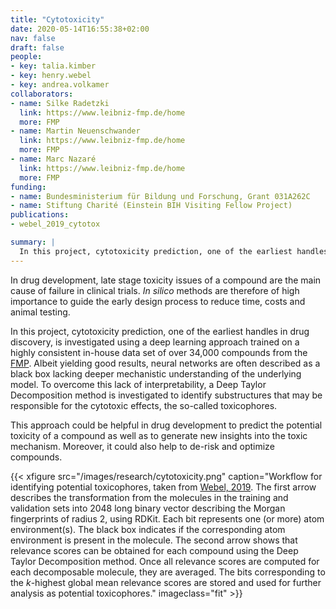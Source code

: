 ```yaml
---
title: "Cytotoxicity"
date: 2020-05-14T16:55:38+02:00
nav: false
draft: false
people:
- key: talia.kimber
- key: henry.webel
- key: andrea.volkamer
collaborators:
- name: Silke Radetzki
  link: https://www.leibniz-fmp.de/home
  more: FMP
- name: Martin Neuenschwander
  link: https://www.leibniz-fmp.de/home
  more: FMP
- name: Marc Nazaré
  link: https://www.leibniz-fmp.de/home
  more: FMP
funding:
- name: Bundesministerium für Bildung und Forschung, Grant 031A262C
- name: Stiftung Charité (Einstein BIH Visiting Fellow Project)
publications:
- webel_2019_cytotox

summary: |
  In this project, cytotoxicity prediction, one of the earliest handles in drug discovery, is investigated using a deep learning approach trained on a large and highly consistent in-house data set from the FMP. While neural networks are often described as a black box, we try to overcome the lack of interpretability. Thus, a Deep Taylor Decomposition method is investigated to identify substructures that may be responsible for the cytotoxic effects.
---
```


In drug development, late stage toxicity issues of a compound are the main cause of failure in clinical trials. _In silico_ methods are therefore of high importance to guide the early design process to reduce time, costs and animal testing.

In this project, cytotoxicity prediction, one of the earliest handles in drug discovery, is investigated using a deep learning approach trained on a highly consistent in-house data set of over 34,000 compounds from the <a href="https://www.leibniz-fmp.de/home" target="_blank" class="external">FMP</a>.
Albeit yielding good results, neural networks are often described as a black box lacking deeper mechanistic understanding of the underlying model. To overcome this lack of interpretability, a Deep Taylor Decomposition method is investigated to identify substructures that may be responsible for the cytotoxic effects, the so-called toxicophores.

This approach could be helpful in drug development to predict the potential toxicity of a compound as well as to generate new insights into the toxic mechanism. Moreover, it could also help to de-risk and optimize compounds.

{{< xfigure src="/images/research/cytotoxicity.png" caption="Workflow for identifying potential toxicophores, taken from [Webel, 2019](/publications/#webel_2019_cytotox). The first arrow describes the transformation from the molecules in the training and validation sets into 2048 long binary vector describing the Morgan fingerprints of radius 2, using RDKit. Each bit represents one (or more) atom environment(s). The black box indicates if the corresponding atom environment is present in the molecule. The second arrow shows that relevance scores can be obtained for each compound using the Deep Taylor Decomposition method. Once all relevance scores are computed for each decomposable molecule, they are averaged. The bits corresponding to the _k_-highest global mean relevance scores are stored and used for further analysis as potential toxicophores." imageclass="fit" >}}
